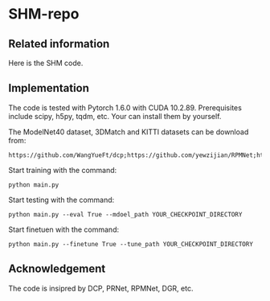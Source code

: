 # SHM-repo

## Related information
<!--Here is the code of "End-to-end learning the partial permutation matrix for robust 3D point cloud registration" (``https://ojs.aaai.org/index.php/AAAI/article/view/20250``), which proposes a two-stage matching module to achieve end-to-end hard matching.-->
Here is the SHM code.
<!--Note: the code is being prepared. -->

## Implementation
The code is tested with Pytorch 1.6.0 with CUDA 10.2.89. Prerequisites include scipy, h5py, tqdm, etc. Your can install them by yourself.

The ModelNet40 dataset, 3DMatch and KITTI datasets can be download from:
```
https://github.com/WangYueFt/dcp;https://github.com/yewzijian/RPMNet;https://github.com/chrischoy/DeepGlobalRegistration
```

Start training with the command:
```
python main.py 
```

Start testing with the command:
```
python main.py --eval True --mdoel_path YOUR_CHECKPOINT_DIRECTORY
```

Start finetuen with the command:
```
python main.py --finetune True --tune_path YOUR_CHECKPOINT_DIRECTORY
```

## Acknowledgement
The code is insipred by DCP, PRNet, RPMNet, DGR, etc.

<!--
## Please cite:
```
@inproceedings{zhang_SHM_AAAI_2022,
  title={End-to-End Learning the Partial Permutation Matrix for Robust 3D Point Cloud Registration},
  author={Zhiyuan Zhang and Jiadai Sun and Yuchao Dai and Dingfu Zhou and Xibin Song and Mingyi He},
  booktitle={AAAI Conference on Artificial Intelligence},
  year={2022}} 
```
-->
